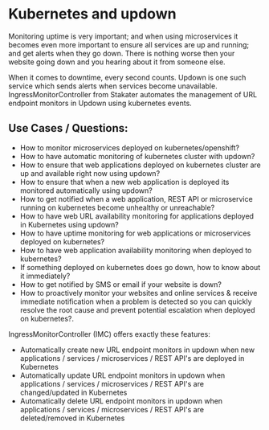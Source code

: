 # Kubernetes and updown

Monitoring uptime is very important; and when using microservices it becomes even more important to ensure all services are up and running; and get alerts when they go down. There is nothing worse then your website going down and you hearing about it from someone else. 

When it comes to downtime, every second counts. Updown is one such service which sends alerts when services become unavailable. IngressMonitorController from Stakater automates the management of URL endpoint monitors in Updown using kubernetes events.

## Use Cases / Questions:

- How to monitor microservices deployed on kubernetes/openshift?
- How to have automatic monitoring of kubernetes cluster with updown?
- How to ensure that web applications deployed on kubernetes cluster are up and available right now using updown?
- How to ensure that when a new web application is deployed its monitored automatically using updown?
- How to get notified when a web application, REST API or microservice running on kubernetes become unhealthy or unreachable?
- How to have web URL availability monitoring for applications deployed in Kubernetes using updown?
- How to have uptime monitoring for web applications or microservices deployed on kubernetes?
- How to have web application availability monitoring when deployed to kubernetes?
- If something deployed on kubernetes does go down, how to know about it immediately?
- How to get notified by SMS or email if your website is down?
- How to proactively monitor your websites and online services & receive immediate notification when a problem is detected so you can quickly resolve the root cause and prevent potential escalation when deployed on kubernetes?.

IngressMonitorController (IMC) offers exactly these features:

- Automatically create new URL endpoint monitors in updown when new applications / services / microservices / REST API's are deployed in Kubernetes
- Automatically update URL endpoint monitors in updown when applications / services / microservices / REST API's are changed/updated in Kubernetes
- Automatically delete URL endpoint monitors in updown when applications / services / microservices / REST API's are deleted/removed in Kubernetes